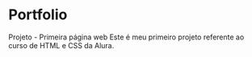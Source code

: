 # Portfolio
 Projeto - Primeira página web
 Este é meu primeiro projeto referente ao curso de HTML e CSS da Alura. 